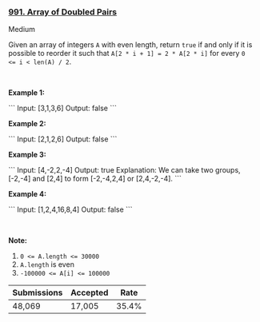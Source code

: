### [991. Array of Doubled Pairs](https://leetcode.com/problems/array-of-doubled-pairs/)

Medium

Given an array of integers `` A `` with even length, return `` true `` if and only if it is possible to reorder it such that `` A[2 * i + 1] = 2 * A[2 * i] `` for every `` 0 <= i < len(A) / 2 ``.

 

<div>
<div>
<div>
<ol>
</ol>
</div>
</div>
</div>

<div>
<p><strong>Example 1:</strong></p>
```
Input: <span id="example-input-1-1">[3,1,3,6]</span>
Output: <span id="example-output-1">false</span>
```
<div>
<p><strong>Example 2:</strong></p>
```
Input: <span id="example-input-2-1">[2,1,2,6]</span>
Output: <span id="example-output-2">false</span>
```
<div>
<p><strong>Example 3:</strong></p>
```
Input: <span id="example-input-3-1">[4,-2,2,-4]</span>
Output: <span id="example-output-3">true</span>
Explanation: <span id="example-output-3">We can take two groups, [-2,-4] and [2,4] to form [-2,-4,2,4] or [2,4,-2,-4].</span>
```
<div>
<p><strong>Example 4:</strong></p>
```
Input: <span id="example-input-4-1">[1,2,4,16,8,4]</span>
Output: <span id="example-output-4">false</span>
```
<p> </p>
<p><strong>Note:</strong></p>
<ol>
<li><code>0 <= A.length <= 30000</code></li>
<li><code>A.length</code> is even</li>
<li><code>-100000 <= A[i] <= 100000</code></li>
</ol>
</div>
</div>
</div>
</div>

| Submissions    | Accepted     | Rate   |
| -------------- | ------------ | ------ |
| 48,069 | 17,005 | 35.4% |